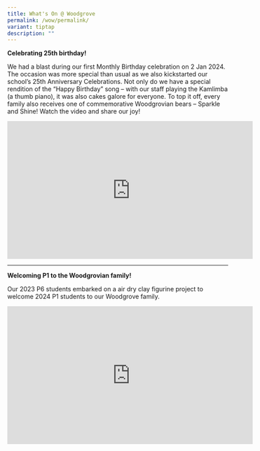 ```yaml
---
title: What's On @ Woodgrove
permalink: /wow/permalink/
variant: tiptap
description: ""
---
```

<p><strong>Celebrating 25th birthday!</strong></p><p>We had a blast during our first Monthly Birthday celebration on 2 Jan 2024. The occasion was more special than usual as we also kickstarted our school’s 25th Anniversary Celebrations. Not only do we have a special rendition of the “Happy Birthday” song – with our staff playing the Kamlimba (a thumb piano), it was also cakes galore for everyone. To top it off, every family also receives one of commemorative Woodgrovian bears – Sparkle and Shine! Watch the video and share our joy! </p><div class="iframe-wrapper"><iframe height="315" width="560" allowfullscreen="true" frameborder="0" src="https://www.youtube.com/embed/OgQ-XUdOkH8?si=Nacfu2N8CTsvP0_l&amp;rel=0"></iframe></div><p></p><hr><p></p><p></p><p><strong>Welcoming P1 to the Woodgrovian family!</strong></p><p>Our 2023 P6 students embarked on a air dry clay figurine project to welcome 2024 P1 students to our Woodgrove family.</p><div class="iframe-wrapper"><iframe height="315" width="560" allowfullscreen="true" frameborder="0" src="https://www.youtube.com/embed/5Yy6mIBIGYM?si=y0WK2dBS4EolgeRx&amp;rel=0"></iframe></div><p></p><p></p>